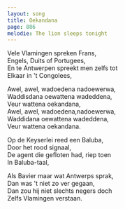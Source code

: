 ```yaml
---
layout: song
title: Oekandana
page: 886
melodie: The lion sleeps tonight
---
```


Vele Vlamingen spreken Frans,  
Engels, Duits of Portugees,  
En te Antwerpen spreekt men zelfs tot  
Elkaar in 't Congolees,  

Awel, awel, wadoedena nadoewerwa,  
Waddisdana oewattena wadeddena,  
Veur wattena oekandana,  
Awel, awel, wadoedena,nadoewerwa,  
Waddidana oewattena wadeddena,  
Veur wattena oekandana.  

Op de Keyserlei reed een Baluba,  
Door het rood signaal,  
De agent die gefloten had, riep toen  
In Baluba-taal,  

Als Bavier maar wat Antwerps sprak,  
Dan was 't niet zo ver gegaan,  
Dan zou hij niet slechts negers doch  
Zelfs Vlamingen verstaan.  
